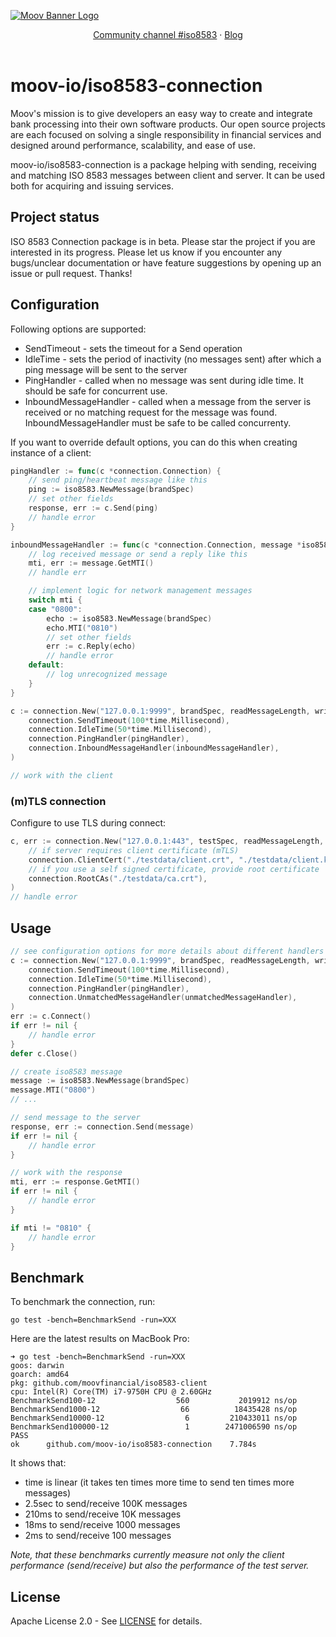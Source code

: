 [![Moov Banner Logo](https://user-images.githubusercontent.com/20115216/104214617-885b3c80-53ec-11eb-8ce0-9fc745fb5bfc.png)](https://github.com/moov-io)

<p align="center">
  <a href="https://moov-io.slack.com/archives/C014UT7C3ST">Community channel #iso8583</a>
  ·
  <a href="https://moov.io/blog/">Blog</a>
  <br>
  <br>
</p>

# moov-io/iso8583-connection

Moov's mission is to give developers an easy way to create and integrate bank processing into their own software products. Our open source projects are each focused on solving a single responsibility in financial services and designed around performance, scalability, and ease of use.

moov-io/iso8583-connection is a package helping with sending, receiving and matching ISO 8583 messages between client and server. It can be used both for acquiring and issuing services.

## Project status

ISO 8583 Connection package is in beta. Please star the project if you are interested in its progress. Please let us know if you encounter any bugs/unclear documentation or have feature suggestions by opening up an issue or pull request. Thanks!

## Configuration

Following options are supported:

* SendTimeout - sets the timeout for a Send operation
* IdleTime - sets the period of inactivity (no messages sent) after which a ping message will be sent to the server
* PingHandler - called when no message was sent during idle time. It should be safe for concurrent use.
* InboundMessageHandler - called when a message from the server is received or no matching request for the message was found. InboundMessageHandler must be safe to be called concurrenty.

If you want to override default options, you can do this when creating instance of a client:

```go
pingHandler := func(c *connection.Connection) {
	// send ping/heartbeat message like this
	ping := iso8583.NewMessage(brandSpec)
	// set other fields
	response, err := c.Send(ping)
	// handle error
}

inboundMessageHandler := func(c *connection.Connection, message *iso8583.Message) {
	// log received message or send a reply like this
	mti, err := message.GetMTI()
	// handle err

	// implement logic for network management messages
	switch mti {
	case "0800":
		echo := iso8583.NewMessage(brandSpec)
		echo.MTI("0810")
		// set other fields
		err := c.Reply(echo)
		// handle error
	default:
		// log unrecognized message
	}
}

c := connection.New("127.0.0.1:9999", brandSpec, readMessageLength, writeMessageLength,
	connection.SendTimeout(100*time.Millisecond),
	connection.IdleTime(50*time.Millisecond),
	connection.PingHandler(pingHandler),
	connection.InboundMessageHandler(inboundMessageHandler),
)

// work with the client
```

### (m)TLS connection

Configure to use TLS during connect:

```go
c, err := connection.New("127.0.0.1:443", testSpec, readMessageLength, writeMessageLength,
	// if server requires client certificate (mTLS)
	connection.ClientCert("./testdata/client.crt", "./testdata/client.key"),
	// if you use a self signed certificate, provide root certificate
	connection.RootCAs("./testdata/ca.crt"),
)
// handle error
```

## Usage

```go
// see configuration options for more details about different handlers
c := connection.New("127.0.0.1:9999", brandSpec, readMessageLength, writeMessageLength,
	connection.SendTimeout(100*time.Millisecond),
	connection.IdleTime(50*time.Millisecond),
	connection.PingHandler(pingHandler),
	connection.UnmatchedMessageHandler(unmatchedMessageHandler),
)
err := c.Connect()
if err != nil {
	// handle error
}
defer c.Close()

// create iso8583 message
message := iso8583.NewMessage(brandSpec)
message.MTI("0800")
// ...

// send message to the server
response, err := connection.Send(message)
if err != nil {
	// handle error
}

// work with the response
mti, err := response.GetMTI()
if err != nil {
	// handle error
}

if mti != "0810" {
	// handle error
}
```

## Benchmark

To benchmark the connection, run:

```
go test -bench=BenchmarkSend -run=XXX
```

Here are the latest results on MacBook Pro:

```
➜ go test -bench=BenchmarkSend -run=XXX
goos: darwin
goarch: amd64
pkg: github.com/moovfinancial/iso8583-client
cpu: Intel(R) Core(TM) i7-9750H CPU @ 2.60GHz
BenchmarkSend100-12                  560           2019912 ns/op
BenchmarkSend1000-12                  66          18435428 ns/op
BenchmarkSend10000-12                  6         210433011 ns/op
BenchmarkSend100000-12                 1        2471006590 ns/op
PASS
ok      github.com/moov-io/iso8583-connection    7.784s
```

It shows that:
* time is linear (it takes ten times more time to send ten times more messages)
* 2.5sec to send/receive 100K messages
* 210ms to send/receive 10K messages
* 18ms to send/receive 1000 messages
* 2ms to send/receive 100 messages

_Note, that these benchmarks currently measure not only the client performance
(send/receive) but also the performance of the test server._

## License

Apache License 2.0 - See [LICENSE](LICENSE) for details.
